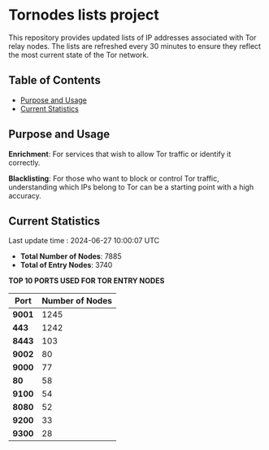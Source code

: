 # Tornodes lists project

This repository provides updated lists of IP addresses associated with Tor relay nodes. The lists are refreshed every 30 minutes to ensure they reflect the most current state of the Tor network.

## Table of Contents

- [Purpose and Usage](#purpose-and-usage)
- [Current Statistics](#current-statistics)


## Purpose and Usage

**Enrichment**: For services that wish to allow Tor traffic or identify it correctly.

**Blacklisting**: For those who want to block or control Tor traffic, understanding which IPs belong to Tor can be a starting point with a high accuracy.

## Current Statistics

Last update time : 2024-06-27 10:00:07 UTC

- **Total Number of Nodes**: 7885
- **Total of Entry Nodes**: 3740

**TOP 10 PORTS USED FOR TOR ENTRY NODES**

| **Port** | **Number of Nodes** |
|------|-----------------|
| **9001**   | 1245  |
| **443**   | 1242  |
| **8443**   | 103  |
| **9002**   | 80  |
| **9000**   | 77  |
| **80**   | 58  |
| **9100**   | 54  |
| **8080**   | 52  |
| **9200**   | 33  |
| **9300**   | 28  |

